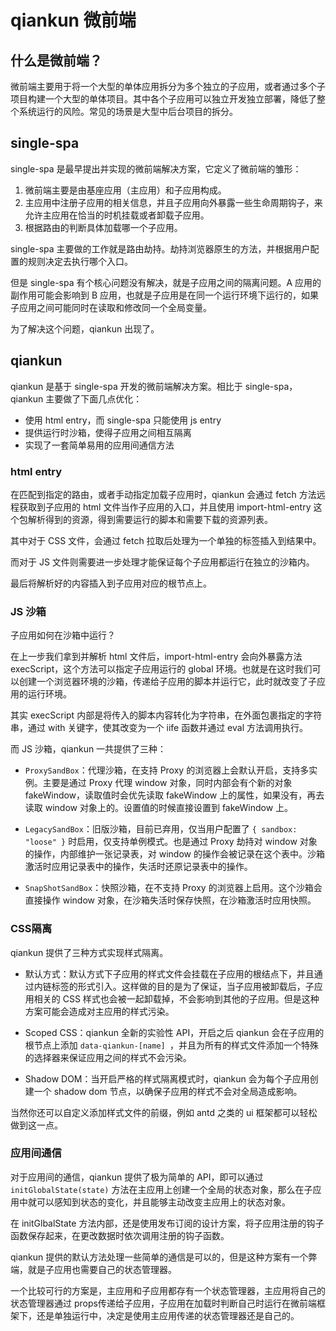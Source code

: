 # qiankun 微前端

## 什么是微前端？

微前端主要用于将一个大型的单体应用拆分为多个独立的子应用，或者通过多个子项目构建一个大型的单体项目。其中各个子应用可以独立开发独立部署，降低了整个系统运行的风险。常见的场景是大型中后台项目的拆分。

## single-spa

single-spa 是最早提出并实现的微前端解决方案，它定义了微前端的雏形：

1. 微前端主要是由基座应用（主应用）和子应用构成。
2. 主应用中注册子应用的相关信息，并且子应用向外暴露一些生命周期钩子，来允许主应用在恰当的时机挂载或者卸载子应用。
3. 根据路由的判断具体加载哪一个子应用。

single-spa 主要做的工作就是路由劫持。劫持浏览器原生的方法，并根据用户配置的规则决定去执行哪个入口。

但是 single-spa 有个核心问题没有解决，就是子应用之间的隔离问题。A 应用的副作用可能会影响到 B 应用，也就是子应用是在同一个运行环境下运行的，如果子应用之间可能同时在读取和修改同一个全局变量。

为了解决这个问题，qiankun 出现了。

## qiankun

qiankun 是基于 single-spa 开发的微前端解决方案。相比于 single-spa，qiankun 主要做了下面几点优化：

+ 使用 html entry，而 single-spa 只能使用 js entry
+ 提供运行时沙箱，使得子应用之间相互隔离
+ 实现了一套简单易用的应用间通信方法

### html entry

在匹配到指定的路由，或者手动指定加载子应用时，qiankun 会通过 fetch 方法远程获取到子应用的 html 文件当作子应用的入口，并且使用 import-html-entry 这个包解析得到的资源，得到需要运行的脚本和需要下载的资源列表。

其中对于 CSS 文件，会通过 fetch 拉取后处理为一个单独的标签插入到结果中。

而对于 JS 文件则需要进一步处理才能保证每个子应用都运行在独立的沙箱内。

最后将解析好的内容插入到子应用对应的根节点上。

### JS 沙箱

子应用如何在沙箱中运行？

在上一步我们拿到并解析 html 文件后，import-html-entry 会向外暴露方法 execScript，这个方法可以指定子应用运行的 global 环境。也就是在这时我们可以创建一个浏览器环境的沙箱，传递给子应用的脚本并运行它，此时就改变了子应用的运行环境。

其实 execScript 内部是将传入的脚本内容转化为字符串，在外面包裹指定的字符串，通过 with 关键字，使其改变为一个 iife 函数并通过 eval 方法调用执行。

而 JS 沙箱，qiankun 一共提供了三种：

+ `ProxySandBox`：代理沙箱，在支持 Proxy 的浏览器上会默认开启，支持多实例。主要是通过 Proxy 代理 window 对象，同时内部会有个新的对象 fakeWindow，读取值时会优先读取 fakeWindow 上的属性，如果没有，再去读取 window 对象上的。设置值的时候直接设置到 fakeWindow 上。

+ `LegacySandBox`：旧版沙箱，目前已弃用，仅当用户配置了 `{ sandbox: "loose" }` 时启用，仅支持单例模式。也是通过 Proxy 劫持对 window 对象的操作，内部维护一张记录表，对 window 的操作会被记录在这个表中。沙箱激活时应用记录表中的操作，失活时还原记录表中的操作。

+ `SnapShotSandBox`：快照沙箱，在不支持 Proxy 的浏览器上启用。这个沙箱会直接操作 window 对象，在沙箱失活时保存快照，在沙箱激活时应用快照。

### CSS隔离

qiankun 提供了三种方式实现样式隔离。

+ 默认方式：默认方式下子应用的样式文件会挂载在子应用的根结点下，并且通过内链标签的形式引入。这样做的目的是为了保证，当子应用被卸载后，子应用相关的 CSS 样式也会被一起卸载掉，不会影响到其他的子应用。但是这种方案可能会造成对主应用的样式污染。

+ Scoped CSS：qiankun 全新的实验性 API，开启之后 qiankun 会在子应用的根节点上添加 `data-qiankun-[name] `，并且为所有的样式文件添加一个特殊的选择器来保证应用之间的样式不会污染。

+ Shadow DOM：当开启严格的样式隔离模式时，qiankun 会为每个子应用创建一个 shadow dom 节点，以确保子应用的样式不会对全局造成影响。

当然你还可以自定义添加样式文件的前缀，例如 antd 之类的 ui 框架都可以轻松做到这一点。

### 应用间通信

对于应用间的通信，qiankun 提供了极为简单的 API，即可以通过 `initGlobalState(state)` 方法在主应用上创建一个全局的状态对象，那么在子应用中就可以感知到状态的变化，并且能够主动改变主应用上的状态对象。

在 initGlbalState 方法内部，还是使用发布订阅的设计方案，将子应用注册的钩子函数保存起来，在更改数据时依次调用注册的钩子函数。

qiankun 提供的默认方法处理一些简单的通信是可以的，但是这种方案有一个弊端，就是子应用也需要自己的状态管理器。

一个比较可行的方案是，主应用和子应用都存有一个状态管理器，主应用将自己的状态管理器通过 props传递给子应用，子应用在加载时判断自己时运行在微前端框架下，还是单独运行中，决定是使用主应用传递的状态管理器还是自己的。